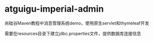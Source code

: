 # atguigu-imperial-admin
尚硅谷Maven教程中消息管理系统demo，使用原生servlet和thymeleaf开发

需要在resources目录下建立jdbc.properties文件，提供数据库连接信息
